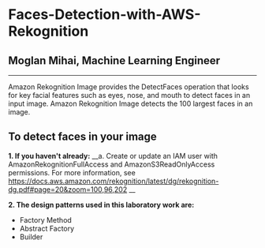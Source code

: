 # Faces-Detection-with-AWS-Rekognition
## Moglan Mihai, Machine Learning Engineer
------
Amazon Rekognition Image provides the DetectFaces operation that looks for key facial features such as eyes, nose, and mouth to detect faces in an input image. Amazon Rekognition Image detects the 100 largest faces in an image.

## To detect faces in your image
__1. If you haven't already:__
__a. Create or update an IAM user with AmazonRekognitionFullAccess and AmazonS3ReadOnlyAccess permissions. For more information, see https://docs.aws.amazon.com/rekognition/latest/dg/rekognition-dg.pdf#page=20&zoom=100,96,202 __

__2. The design patterns used in this laboratory work are:__
  * Factory Method
  * Abstract Factory
  * Builder



